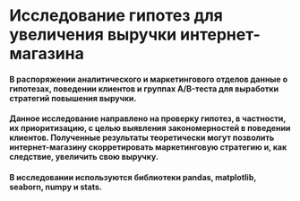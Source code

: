 # Исследование гипотез для увеличения  выручки интернет-магазина

#### В распоряжении аналитического и маркетингового отделов данные о гипотезах, поведении клиентов и группах A/B-теста для выработки стратегий повышения выручки. 

#### Данное исследование направлено на проверку гипотез, в частности, их приоритизацию, с целью выявления закономерностей в поведении клиентов. Полученные результаты теоретически могут позволить интернет-магазину скорретировать маркетинговую стратегию и, как следствие, увеличить свою выручку.

#### В исследовании используются библиотеки pandas, matplotlib, seaborn, numpy и stats.
